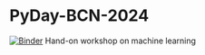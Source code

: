 # PyDay-BCN-2024  
[![Binder](https://mybinder.org/badge_logo.svg)](https://mybinder.org/v2/gh/xxu2018/PyDay-BCN-2024/HEAD?labpath=https%3A%2F%2Fgithub.com%2Fxxu2018%2FPyDay-BCN-2024%2Fblob%2Fmain%2F00-KRR-Regression.ipynb)
Hand-on workshop on machine learning
